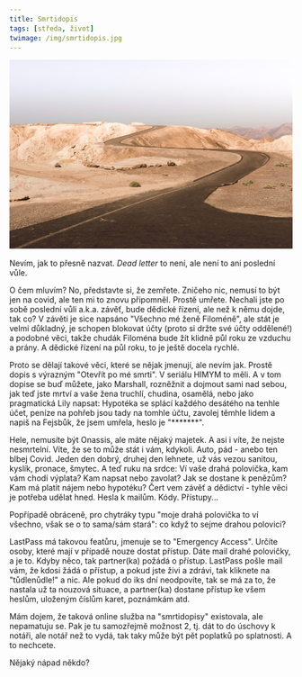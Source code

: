 ```yaml
---
title: Smrtidopis
tags: [středa, život]
twimage: /img/smrtidopis.jpg
---
```


![cover](/img/smrtidopis.jpg)

Nevím, jak to přesně nazvat. _Dead letter_ to není, ale není to ani poslední vůle.

O čem mluvím? No, představte si, že zemřete. Zničeho nic, nemusí to být jen na covid, ale ten mi to znovu připomněl. Prostě umřete. Nechali jste po sobě poslední vůli a.k.a. závěť, bude dědické řízení, ale než k němu dojde, tak co? V závěti je sice napsáno "Všechno mé ženě Filoméně", ale stát je velmi důkladný, je schopen blokovat účty (proto si držte své účty oddělené!) a podobné věci, takže chudák Filoména bude žít klidně půl roku ze vzduchu a prány. A dědické řízení na půl roku, to je ještě docela rychlé.

Proto se dělají takové věci, které se nějak jmenují, ale nevím jak. Prostě dopis s výrazným "Otevřít po mé smrti". V seriálu HIMYM to měli. A v tom dopise se buď můžete, jako Marshall, rozněžnit a dojmout sami nad sebou, jak teď jste mrtví a vaše žena truchlí, chudina, osamělá, nebo jako pragmatická Lily napsat: Hypotéka se splácí každého desátého na tenhle účet, peníze na pohřeb jsou tady na tomhle účtu, zavolej těmhle lidem a napiš na Fejsbůk, že jsem umřela, heslo je "*******".

Hele, nemusíte být Onassis, ale máte nějaký majetek. A asi i víte, že nejste nesmrtelní. Víte, že se to může stát i vám, kdykoli. Auto, pád - anebo ten blbej Covid. Jeden den dobrý, druhej den lehnete, už vás vezou sanitou, kyslík, pronace, šmytec. A teď ruku na srdce: Ví vaše drahá polovička, kam vám chodí výplata? Kam napsat nebo zavolat? Jak se dostane k penězům? Kam má platit nájem nebo hypotéku? Čert vem závěť a dědictví - tyhle věci je potřeba udělat hned. Hesla k mailům. Kódy. Přístupy...

Popřípadě obráceně, pro chytráky typu "moje drahá polovička to ví všechno, však se o to sama/sám stará": co když to sejme drahou polovici?

LastPass má takovou featůru, jmenuje se to "Emergency Access". Určíte osoby, které mají v případě nouze dostat přístup. Dáte mail drahé polovičky, a je to. Kdyby něco, tak partner(ka) požádá o přístup. LastPass pošle mail vám, že kdosi žádá o přístup, a pokud jste živi a zdrávi, tak kliknete na "tůdlenůdle!" a nic. Ale pokud do iks dní neodpovíte, tak se má za to, že nastala už ta nouzová situace, a partner(ka) dostane přístup ke všem heslům, uloženým číslům karet, poznámkám atd.

Mám dojem, že taková online služba na "smrtidopisy" existovala, ale nepamatuju se. Pak je tu samozřejmě možnost 2, tj. dát to do úschovy k notáři, ale notář než to vydá, tak taky může být pět poplatků po splatnosti. A to nechcete.

Nějaký nápad někdo?